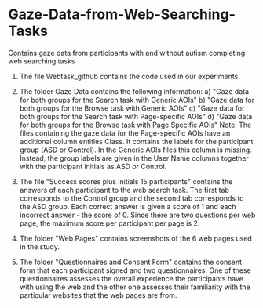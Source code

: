 # Gaze-Data-from-Web-Searching-Tasks
Contains gaze data from participants with and without autism completing web searching tasks

1. The file Webtask_github contains the code used in our experiments.

2. The folder Gaze Data contains the following information: 
  a) "Gaze data for both groups for the Search task with Generic AOIs"
  b) "Gaze data for both groups for the Browse task with Generic AOIs"
  c) "Gaze data for both groups for the Search task with Page-specific AOIs"
  d) "Gaze data for both groups for the Browse task with Page Specific AOIs"
Note: The files containing the gaze data for the Page-specific AOIs have an additional column entitles Class. It contains the labels for the participant group (ASD or Control). In the Generic AOIs files this column is missing. Instead, the group labels are given in the User Name columns together with the participant initials as ASD or Control.

3. The file "Success scores plus initials 15 participants" contains the answers of each participant to the web search task. The first tab corresponds to the Control group and the second tab corresponds to the ASD group. Each correct answer is given a score of 1 and each incorrect answer - the score of 0. Since there are two questions per web page, the maximum score per participant per page is 2.

4. The folder "Web Pages" contains screenshots of the 6 web pages used in the study.

5. The folder "Questionnaires and Consent Form" contains the consent form that each participant signed and two questionnaires. One of these questionnaires assesses the overall experience the participants have with using the web and the other one assesses their familiarity with the particular websites that the web pages are from.
